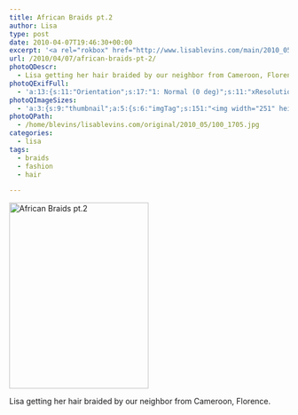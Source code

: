 ```yaml
---
title: African Braids pt.2
author: Lisa
type: post
date: 2010-04-07T19:46:30+00:00
excerpt: '<a rel="rokbox" href="http://www.lisablevins.com/main/2010_05/100_1705.jpg" title="African Braids pt.2"><img width="251" height="335" alt="African Braids pt.2" src="http://www.lisablevins.com/thumbnail/2010_05/100_1705.jpg" class="photoQexcerpt photoQLinkImg" /></a>'
url: /2010/04/07/african-braids-pt-2/
photoQDescr:
  - Lisa getting her hair braided by our neighbor from Cameroon, Florence.
photoQExifFull:
  - 'a:13:{s:11:"Orientation";s:17:"1: Normal (0 deg)";s:11:"xResolution";s:2:"72";s:11:"yResolution";s:2:"72";s:14:"ResolutionUnit";s:4:"Inch";s:8:"Software";s:15:"QuickTime 7.6.6";s:8:"DateTime";s:19:"2010:05:23 17:11:56";s:12:"HostComputer";s:15:"Mac OS X 10.6.3";s:11:"ExifVersion";s:11:"version 2.2";s:16:"DateTimeOriginal";s:19:"2007:04:07 16:31:00";s:10:"ColorSpace";s:4:"sRGB";s:14:"ExifImageWidth";s:10:"960 pixels";s:15:"ExifImageHeight";s:11:"1280 pixels";s:20:"FocalLength35mmEquiv";s:0:"";}'
photoQImageSizes:
  - 'a:3:{s:9:"thumbnail";a:5:{s:6:"imgTag";s:151:"<img width="251" height="335" alt="African Braids pt.2" src="http://www.lisablevins.com/thumbnail/2010_05/100_1705.jpg" class="PhotoQImg" />";s:6:"imgUrl";s:68:"http://www.lisablevins.com/thumbnail/2010_05/100_1705.jpg";s:7:"imgPath";s:71:"/home/blevins/lisablevins.com/thumbnail/2010_05/100_1705.jpg";s:8:"imgWidth";s:3:"251";s:9:"imgHeight";s:3:"335";}s:4:"main";a:5:{s:6:"imgTag";s:146:"<img width="394" height="525" alt="African Braids pt.2" src="http://www.lisablevins.com/main/2010_05/100_1705.jpg" class="PhotoQImg" />";s:6:"imgUrl";s:63:"http://www.lisablevins.com/main/2010_05/100_1705.jpg";s:7:"imgPath";s:66:"/home/blevins/lisablevins.com/main/2010_05/100_1705.jpg";s:8:"imgWidth";s:3:"394";s:9:"imgHeight";s:3:"525";}s:8:"original";a:5:{s:6:"imgTag";s:151:"<img width="960" height="1280" alt="African Braids pt.2" src="http://www.lisablevins.com/original/2010_05/100_1705.jpg" class="PhotoQImg" />";s:6:"imgUrl";s:67:"http://www.lisablevins.com/original/2010_05/100_1705.jpg";s:7:"imgPath";s:70:"/home/blevins/lisablevins.com/original/2010_05/100_1705.jpg";s:8:"imgWidth";s:3:"960";s:9:"imgHeight";s:4:"1280";}}'
photoQPath:
  - /home/blevins/lisablevins.com/original/2010_05/100_1705.jpg
categories:
  - lisa
tags:
  - braids
  - fashion
  - hair

---
```

<a rel="lightbox" href="http://www.lisablevins.com/main/2010_05/100_1705.jpg" title="African Braids pt.2"><img width="251" height="335" alt="African Braids pt.2" src="http://www.lisablevins.com/thumbnail/2010_05/100_1705.jpg" class="photoQcontent photoQLinkImg" /></a>

<div class="photoQDescr">
  Lisa getting her hair braided by our neighbor from Cameroon, Florence.
</div>